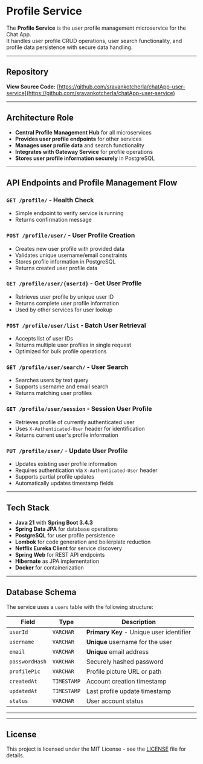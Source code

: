 # Profile Service

The **Profile Service** is the user profile management microservice for the Chat App.  
It handles user profile CRUD operations, user search functionality, and profile data persistence with secure data handling.

---

## Repository

**View Source Code:** [https://github.com/sravankotcherla/chatApp-user-service](https://github.com/sravankotcherla/chatApp-user-service)

---

## Architecture Role

- **Central Profile Management Hub** for all microservices
- **Provides user profile endpoints** for other services
- **Manages user profile data** and search functionality
- **Integrates with Gateway Service** for profile operations
- **Stores user profile information securely** in PostgreSQL

---

## API Endpoints and Profile Management Flow

### `GET /profile/` - Health Check

- Simple endpoint to verify service is running
- Returns confirmation message

### `POST /profile/user/` - User Profile Creation

- Creates new user profile with provided data
- Validates unique username/email constraints
- Stores profile information in PostgreSQL
- Returns created user profile data

### `GET /profile/user/{userId}` - Get User Profile

- Retrieves user profile by unique user ID
- Returns complete user profile information
- Used by other services for user lookup

### `POST /profile/user/list` - Batch User Retrieval

- Accepts list of user IDs
- Returns multiple user profiles in single request
- Optimized for bulk profile operations

### `GET /profile/user/search/` - User Search

- Searches users by text query
- Supports username and email search
- Returns matching user profiles

### `GET /profile/user/session` - Session User Profile

- Retrieves profile of currently authenticated user
- Uses `X-Authenticated-User` header for identification
- Returns current user's profile information

### `PUT /profile/user/` - Update User Profile

- Updates existing user profile information
- Requires authentication via `X-Authenticated-User` header
- Supports partial profile updates
- Automatically updates timestamp fields

---

## Tech Stack

- **Java 21** with **Spring Boot 3.4.3**
- **Spring Data JPA** for database operations
- **PostgreSQL** for user profile persistence
- **Lombok** for code generation and boilerplate reduction
- **Netflix Eureka Client** for service discovery
- **Spring Web** for REST API endpoints
- **Hibernate** as JPA implementation
- **Docker** for containerization

---

## Database Schema

The service uses a `users` table with the following structure:

| Field          | Type        | Description                              |
| -------------- | ----------- | ---------------------------------------- |
| `userId`       | `VARCHAR`   | **Primary Key** - Unique user identifier |
| `username`     | `VARCHAR`   | **Unique** username for the user         |
| `email`        | `VARCHAR`   | **Unique** email address                 |
| `passwordHash` | `VARCHAR`   | Securely hashed password                 |
| `profilePic`   | `VARCHAR`   | Profile picture URL or path              |
| `createdAt`    | `TIMESTAMP` | Account creation timestamp               |
| `updatedAt`    | `TIMESTAMP` | Last profile update timestamp            |
| `status`       | `VARCHAR`   | User account status                      |

---

---

## License

This project is licensed under the MIT License - see the [LICENSE](LICENSE) file for details.
